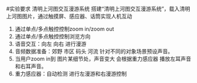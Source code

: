 #实验要求
清明上河图交互漫游系统
搭建“清明上河图交互漫游系统”，载入清明上河图图片，通过触摸屏、感应器、话筒实现人机互动

1. 通过单点/多点触控控制zoom in/zoom out
2. 通过单点/多点触控控制浏览方向
3. 语音交互：向左 向右 进行漫游
4. 音频数据准备：郊野 市区 码头 河流 针对不同的对象场景预设声音。
5. 当用户zoom in到 图片某细节处，声音变大 会根据重力感应器 播放左耳声音和右耳声音。
6. 重力感应器：自动检测 进行左漫游和右漫游控制